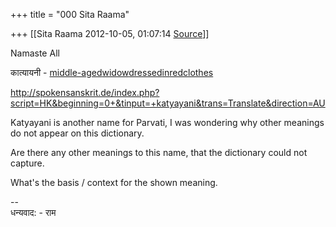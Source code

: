 +++
title = "000 Sita Raama"

+++
[[Sita Raama	2012-10-05, 01:07:14 [Source](https://groups.google.com/g/samskrita/c/Bz4Rs4s9DEo)]]



Namaste All  

  

कात्यायनी -
[middle-aged](http://spokensanskrit.de/index.php?tinput=middle-aged&direction=ES&script=HK&link=yes&beginning=0)[widow](http://spokensanskrit.de/index.php?tinput=widow&direction=ES&script=HK&link=yes&beginning=0)[dressed](http://spokensanskrit.de/index.php?tinput=dressed&direction=ES&script=HK&link=yes&beginning=0)[in](http://spokensanskrit.de/index.php?tinput=in&direction=ES&script=HK&link=yes&beginning=0)[red](http://spokensanskrit.de/index.php?tinput=red&direction=ES&script=HK&link=yes&beginning=0)[clothes](http://spokensanskrit.de/index.php?tinput=clothes&direction=ES&script=HK&link=yes&beginning=0)

<http://spokensanskrit.de/index.php?script=HK&beginning=0+&tinput=+katyayani&trans=Translate&direction=AU>

  

Katyayani is another name for Parvati, I was wondering why other meanings do not appear on this dictionary.

Are there any other meanings to this name, that the dictionary could not capture.

  

What's the basis / context for the shown meaning.

  

--  
धन्यवाद: - राम  


